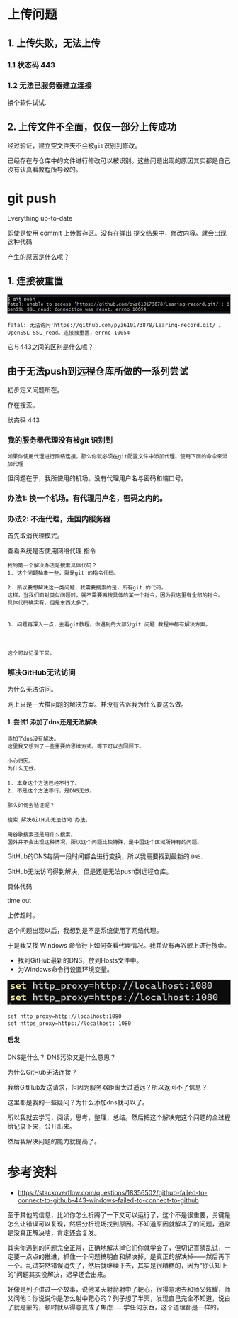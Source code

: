 # 上传问题

## 1. 上传失败，无法上传

### 1.1 状态码 443

### 1.2 无法已服务器建立连接





换个软件试试.





## 2. 上传文件不全面，仅仅一部分上传成功

经过验证，建立空文件夹不会被`git`识别到修改。

已经存在与仓库中的文件进行修改可以被识别。这些问题出现的原因其实都是自己没有认真看教程所导致的。



# git push

Everything up-to-date

即使是使用 commit 上传暂存区。没有在弹出 提交结果中，修改内容。就会出现这种代码

产生的原因是什么呢？



## 1. 连接被重置

![image-20220623185743687](%E5%85%B3%E4%BA%8EGit.assets/image-20220623185743687-16559818667831.png)

```
fatal: 无法访问'https://github.com/pyz610173878/Learing-record.git/'。OpenSSL SSL_read。连接被重置，errno 10054

```

它与443之间的区别是什么呢？



## 由于无法push到远程仓库所做的一系列尝试

初步定义问题所在。

存在搜索。



状态码 443





### 我的服务器代理没有被git 识别到

```
如果你使用代理进行网络连接，那么你就必须在git配置文件中添加代理。使用下面的命令来添加代理
```



但问题在于，我所使用的机场。没有代理用户名与密码和端口号。



### 办法1: 换一个机场。有代理用户名，密码之内的。



### 办法2: 不走代理，走国内服务器

首先取消代理模式。



查看系统是否使用网络代理 指令

```
我的第一个解决办法是搜索具体代码？
1. 这个问题抽象一些，就是git 的指令代码。

2. 所以要想解决这一类问题，我需要搜索的是，所有git 的代码。
这样，当我们面对类似问题时，就不需要再搜具体的某一个指令，因为我这里有全部的指令。
具体代码确实有，但是东西太多了，


3. 问题再深入一点，去看git教程。你遇到的大部分git 问题 教程中都有解决方案。



这个可以记录下来。
```



###  解决GitHub无法访问

为什么无法访问。

网上只是一大推问题的解决方案。并没有告诉我为什么要这么做。

#### 1. 尝试1 添加了dns还是无法解决

```
添加了dns没有解决。
这里我又想到了一些重要的思维方式。等下可以去回顾下。

小心归因。
为什么无效。

1. 本身这个方法已经不行了。
2. 不是这个方法不行，是DNS无效。

那么如何去验证呢？

搜索 解决GitHub无法访问 办法。

用谷歌搜索还是用什么搜索。
国外并不会出现这种情况，所以这个问题比较特殊，是中国这个区域所特有的问题。

```



GitHub的DNS每隔一段时间都会进行变换，所以我需要找到最新的 `DNS`.

GitHub无法访问得到解决，但是还是无法push到远程仓库。



具体代码

time out

上传超时。



这个问题出现以后，我想到是不是系统使用了网络代理。

于是我又找 Windows 命令行下如何查看代理情况。我并没有再谷歌上进行搜索。





* 找到GitHub最新的DNS，放到Hosts文件中。
* 为Windows命令行设置环境变量。

![image-20220625125526909](%E5%85%B3%E4%BA%8EGit.assets/image-20220625125526909-16561329291171.png)



```
set http_proxy=http://localhost:1080 
set https_proxy=https://localhost: 1080
```



#### 启发





DNS是什么？ DNS污染又是什么意思？

为什么GitHub无法连接？

我给GitHub发送请求，但因为服务器距离太过遥远？所以返回不了信息？



这里都是我的一些疑问？为什么添加dns就可以了。

所以我就去学习，阅读，思考，整理，总结。然后把这个解决完这个问题的全过程给记录下来，公开出来。

然后我解决问题的能力就提高了。

# 参考资料

* https://stackoverflow.com/questions/18356502/github-failed-to-connect-to-github-443-windows-failed-to-connect-to-github







至于其他的信息，比如你怎么折腾了一下又可以运行了，这个不是很重要，关键是怎么让错误可以复现，然后分析现场找到原因。不知道原因就解决了的问题，通常是没真正解决啥，肯定还会复发。



其实你遇到的问题完全正常，正确地解决掉它们你就学会了，但切记盲猜乱试，一定要一点点的推进，抓住一个问题搞明白和解决掉，是真正的解决掉——然后再下一个。乱试突然错误消失了，然后就继续下去，其实是很糟糕的，因为“你认知上的”问题其实没解决，迟早还会出来。

好像是列子讲过一个故事，说他某天射箭射中了靶心，很得意地去和师父炫耀，师父问他：你说说你是怎么射中靶心的？列子想了半天，发现自己完全不知道，说白了就是蒙的，顿时就从得意变成了焦虑……学任何东西，这个道理都是一样的。
